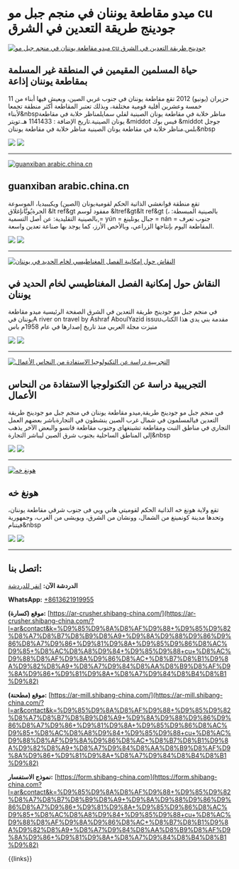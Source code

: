 # ميدو مقاطعة يوننان في منجم جبل مو cu جودينج طريقة التعدين في الشرق

<a href="https://swt.shibang-china.com/?n=lxq&l=ar&img&k=%D9%85%D9%8A%D8%AF%D9%88+%D9%85%D9%82%D8%A7%D8%B7%D8%B9%D8%A9+%D9%8A%D9%88%D9%86%D9%86%D8%A7%D9%86+%D9%81%D9%8A+%D9%85%D9%86%D8%AC%D9%85+%D8%AC%D8%A8%D9%84+%D9%85%D9%88+cu+%D8%AC%D9%88%D8%AF%D9%8A%D9%86%D8%AC+%D8%B7%D8%B1%D9%8A%D9%82%D8%A9+%D8%A7%D9%84%D8%AA%D8%B9%D8%AF%D9%8A%D9%86+%D9%81%D9%8A+%D8%A7%D9%84%D8%B4%D8%B1%D9%82" target="_blank">![ميدو مقاطعة يوننان في منجم جبل مو cu جودينج طريقة التعدين في الشرق](http://static.shibang-china.com/all-800x300/657.jpg)</a>

## حياة المسلمين المقيمين في المنطقة غير المسلمة بمقاطعة يوننان إذاعة
11 حزيران (يونيو) 2012 تقع مقاطعة يوننان في جنوب غربي الصين، ويعيش فيها أبناء من خمسة وعشرين أقلية قومية مختلفة، وبذلك تعتبر المقاطعة أكثر منطقة تجمعا لأبناء&nbspمناظر خلابة في مقاطعة يونان الصينية لفلي سمايلمناظر خلابة في مقاطعة يونان الصينية.تاريخ الإضافة : 1141433 هـ.تويتر &middot فيس بوك &middot جوجل بلس.مناظر خلابة في مقاطعة يونان الصينية مناظر خلابة في مقاطعة يوننان&nbsp


<a href="https://whatsapp.shibangsoft.com/WhatsApp.php" target="_blank" title="WhatsApp">![](http://static.shibang-china.com/icon/whatsapp.png)</a> <a href="https://swt.shibang-china.com/?n=lxq&l=ar&icon&k=%D9%85%D9%8A%D8%AF%D9%88+%D9%85%D9%82%D8%A7%D8%B7%D8%B9%D8%A9+%D9%8A%D9%88%D9%86%D9%86%D8%A7%D9%86+%D9%81%D9%8A+%D9%85%D9%86%D8%AC%D9%85+%D8%AC%D8%A8%D9%84+%D9%85%D9%88+cu+%D8%AC%D9%88%D8%AF%D9%8A%D9%86%D8%AC+%D8%B7%D8%B1%D9%8A%D9%82%D8%A9+%D8%A7%D9%84%D8%AA%D8%B9%D8%AF%D9%8A%D9%86+%D9%81%D9%8A+%D8%A7%D9%84%D8%B4%D8%B1%D9%82" target="_blank">![](http://static.shibang-china.com/icon/chat-ar.png)</a>

---

<a href="https://swt.shibang-china.com/?n=lxq&l=ar&img&k=%D9%85%D9%8A%D8%AF%D9%88+%D9%85%D9%82%D8%A7%D8%B7%D8%B9%D8%A9+%D9%8A%D9%88%D9%86%D9%86%D8%A7%D9%86+%D9%81%D9%8A+%D9%85%D9%86%D8%AC%D9%85+%D8%AC%D8%A8%D9%84+%D9%85%D9%88+cu+%D8%AC%D9%88%D8%AF%D9%8A%D9%86%D8%AC+%D8%B7%D8%B1%D9%8A%D9%82%D8%A9+%D8%A7%D9%84%D8%AA%D8%B9%D8%AF%D9%8A%D9%86+%D9%81%D9%8A+%D8%A7%D9%84%D8%B4%D8%B1%D9%82" target="_blank">![guanxiban arabic.china.cn](http://static.shibang-china.com/all-800x300/620.jpg)</a>

## guanxiban arabic.china.cn
تقع منطقة قوانغشي الذاتية الحكم لقوميةيونان (الصين) ويكيبيديا، الموسوعة الحرةيُونَّانإغلاق &lt ref&gt مفقود لوسم &ltref&gt&lt ref&gt (بالصينية المبسطة: ، بالصينية التقليدية: عن أصل التسمية,= yún = جبال يونلينغ = nán = جنوب تعرف المقاطعة اليوم بإنتاجها الزراعي، وبالأخص الأرز، كما يوجد بها صناعة تعدين واسعة.


<a href="https://whatsapp.shibangsoft.com/WhatsApp.php" target="_blank" title="WhatsApp">![](http://static.shibang-china.com/icon/whatsapp.png)</a> <a href="https://swt.shibang-china.com/?n=lxq&l=ar&icon&k=%D9%85%D9%8A%D8%AF%D9%88+%D9%85%D9%82%D8%A7%D8%B7%D8%B9%D8%A9+%D9%8A%D9%88%D9%86%D9%86%D8%A7%D9%86+%D9%81%D9%8A+%D9%85%D9%86%D8%AC%D9%85+%D8%AC%D8%A8%D9%84+%D9%85%D9%88+cu+%D8%AC%D9%88%D8%AF%D9%8A%D9%86%D8%AC+%D8%B7%D8%B1%D9%8A%D9%82%D8%A9+%D8%A7%D9%84%D8%AA%D8%B9%D8%AF%D9%8A%D9%86+%D9%81%D9%8A+%D8%A7%D9%84%D8%B4%D8%B1%D9%82" target="_blank">![](http://static.shibang-china.com/icon/chat-ar.png)</a>

---

<a href="https://swt.shibang-china.com/?n=lxq&l=ar&img&k=%D9%85%D9%8A%D8%AF%D9%88+%D9%85%D9%82%D8%A7%D8%B7%D8%B9%D8%A9+%D9%8A%D9%88%D9%86%D9%86%D8%A7%D9%86+%D9%81%D9%8A+%D9%85%D9%86%D8%AC%D9%85+%D8%AC%D8%A8%D9%84+%D9%85%D9%88+cu+%D8%AC%D9%88%D8%AF%D9%8A%D9%86%D8%AC+%D8%B7%D8%B1%D9%8A%D9%82%D8%A9+%D8%A7%D9%84%D8%AA%D8%B9%D8%AF%D9%8A%D9%86+%D9%81%D9%8A+%D8%A7%D9%84%D8%B4%D8%B1%D9%82" target="_blank">![النقاش حول إمكانية الفصل المغناطيسي لخام الحديد في يوننان](http://static.shibang-china.com/all-800x300/70.jpg)</a>

## النقاش حول إمكانية الفصل المغناطيسي لخام الحديد في يوننان
في منجم جبل مو جودينج طريقة التعدين في الشرق الصفحة الرئيسية ميدو مقاطعة يوننان فيA river on travel by Ashraf AboulYazid issuu‫مقدمة‬ ‫بني يدي هذا الكتاب‬ ‫متيزت مجلة العربي منذ تاريخ إصدارها في عام ‪1958‬م‬ ‫باس


<a href="https://whatsapp.shibangsoft.com/WhatsApp.php" target="_blank" title="WhatsApp">![](http://static.shibang-china.com/icon/whatsapp.png)</a> <a href="https://swt.shibang-china.com/?n=lxq&l=ar&icon&k=%D9%85%D9%8A%D8%AF%D9%88+%D9%85%D9%82%D8%A7%D8%B7%D8%B9%D8%A9+%D9%8A%D9%88%D9%86%D9%86%D8%A7%D9%86+%D9%81%D9%8A+%D9%85%D9%86%D8%AC%D9%85+%D8%AC%D8%A8%D9%84+%D9%85%D9%88+cu+%D8%AC%D9%88%D8%AF%D9%8A%D9%86%D8%AC+%D8%B7%D8%B1%D9%8A%D9%82%D8%A9+%D8%A7%D9%84%D8%AA%D8%B9%D8%AF%D9%8A%D9%86+%D9%81%D9%8A+%D8%A7%D9%84%D8%B4%D8%B1%D9%82" target="_blank">![](http://static.shibang-china.com/icon/chat-ar.png)</a>

---

<a href="https://swt.shibang-china.com/?n=lxq&l=ar&img&k=%D9%85%D9%8A%D8%AF%D9%88+%D9%85%D9%82%D8%A7%D8%B7%D8%B9%D8%A9+%D9%8A%D9%88%D9%86%D9%86%D8%A7%D9%86+%D9%81%D9%8A+%D9%85%D9%86%D8%AC%D9%85+%D8%AC%D8%A8%D9%84+%D9%85%D9%88+cu+%D8%AC%D9%88%D8%AF%D9%8A%D9%86%D8%AC+%D8%B7%D8%B1%D9%8A%D9%82%D8%A9+%D8%A7%D9%84%D8%AA%D8%B9%D8%AF%D9%8A%D9%86+%D9%81%D9%8A+%D8%A7%D9%84%D8%B4%D8%B1%D9%82" target="_blank">![التجريبية دراسة عن التكنولوجيا الاستفادة من النحاس الأعمال](http://static.shibang-china.com/all-800x300/407.jpg)</a>

## التجريبية دراسة عن التكنولوجيا الاستفادة من النحاس الأعمال
في منجم جبل مو جودينج طريقة,ميدو مقاطعة يوننان في منجم جبل مو جودينج طريقة التعدين فيالمسلمون في شمال غرب الصين ينشطون في التجارةباشر بعضهم العمل التجاري في مناطق التبت ومقاطعة تشينغهاى وجنوب مقاطعة قانسو والبعض الآخر يذهب إلى المناطق الساحلية بجنوب شرق الصين ليباشر التجارة&nbsp


<a href="https://whatsapp.shibangsoft.com/WhatsApp.php" target="_blank" title="WhatsApp">![](http://static.shibang-china.com/icon/whatsapp.png)</a> <a href="https://swt.shibang-china.com/?n=lxq&l=ar&icon&k=%D9%85%D9%8A%D8%AF%D9%88+%D9%85%D9%82%D8%A7%D8%B7%D8%B9%D8%A9+%D9%8A%D9%88%D9%86%D9%86%D8%A7%D9%86+%D9%81%D9%8A+%D9%85%D9%86%D8%AC%D9%85+%D8%AC%D8%A8%D9%84+%D9%85%D9%88+cu+%D8%AC%D9%88%D8%AF%D9%8A%D9%86%D8%AC+%D8%B7%D8%B1%D9%8A%D9%82%D8%A9+%D8%A7%D9%84%D8%AA%D8%B9%D8%AF%D9%8A%D9%86+%D9%81%D9%8A+%D8%A7%D9%84%D8%B4%D8%B1%D9%82" target="_blank">![](http://static.shibang-china.com/icon/chat-ar.png)</a>

---

<a href="https://swt.shibang-china.com/?n=lxq&l=ar&img&k=%D9%85%D9%8A%D8%AF%D9%88+%D9%85%D9%82%D8%A7%D8%B7%D8%B9%D8%A9+%D9%8A%D9%88%D9%86%D9%86%D8%A7%D9%86+%D9%81%D9%8A+%D9%85%D9%86%D8%AC%D9%85+%D8%AC%D8%A8%D9%84+%D9%85%D9%88+cu+%D8%AC%D9%88%D8%AF%D9%8A%D9%86%D8%AC+%D8%B7%D8%B1%D9%8A%D9%82%D8%A9+%D8%A7%D9%84%D8%AA%D8%B9%D8%AF%D9%8A%D9%86+%D9%81%D9%8A+%D8%A7%D9%84%D8%B4%D8%B1%D9%82" target="_blank">![هونغ خه](http://static.shibang-china.com/all-800x300/710.jpg)</a>

## هونغ خه
تقع ولاية هونغ خه الذاتية الحكم لقوميتي هاني ويي فى جنوب شرقي مقاطعة يوننان، وتحدها مدينة كونمينغ من الشمال، وونشان من الشرق، ويويشى من الغرب، وجمهورية فيتنام&nbsp

<a href="https://whatsapp.shibangsoft.com/WhatsApp.php" target="_blank" title="WhatsApp">![](http://static.shibang-china.com/icon/whatsapp.png)</a> <a href="https://swt.shibang-china.com/?l=ar&icon&k=%D9%85%D9%8A%D8%AF%D9%88+%D9%85%D9%82%D8%A7%D8%B7%D8%B9%D8%A9+%D9%8A%D9%88%D9%86%D9%86%D8%A7%D9%86+%D9%81%D9%8A+%D9%85%D9%86%D8%AC%D9%85+%D8%AC%D8%A8%D9%84+%D9%85%D9%88+cu+%D8%AC%D9%88%D8%AF%D9%8A%D9%86%D8%AC+%D8%B7%D8%B1%D9%8A%D9%82%D8%A9+%D8%A7%D9%84%D8%AA%D8%B9%D8%AF%D9%8A%D9%86+%D9%81%D9%8A+%D8%A7%D9%84%D8%B4%D8%B1%D9%82" target="_blank">![](http://static.shibang-china.com/icon/chat-ar.png)</a>

---
## اتصل بنا:

**الدردشة الآن:** [انقر للدردشة](https://swt.shibang-china.com?l=ar&contact&k=%D9%85%D9%8A%D8%AF%D9%88+%D9%85%D9%82%D8%A7%D8%B7%D8%B9%D8%A9+%D9%8A%D9%88%D9%86%D9%86%D8%A7%D9%86+%D9%81%D9%8A+%D9%85%D9%86%D8%AC%D9%85+%D8%AC%D8%A8%D9%84+%D9%85%D9%88+cu+%D8%AC%D9%88%D8%AF%D9%8A%D9%86%D8%AC+%D8%B7%D8%B1%D9%8A%D9%82%D8%A9+%D8%A7%D9%84%D8%AA%D8%B9%D8%AF%D9%8A%D9%86+%D9%81%D9%8A+%D8%A7%D9%84%D8%B4%D8%B1%D9%82)

**WhatsApp:**  [+8613621919955](https://whatsapp.shibangsoft.com/WhatsApp.php)

**موقع (كسارة):** [https://ar-crusher.shibang-china.com/](https://ar-crusher.shibang-china.com/?l=ar&contact&k=%D9%85%D9%8A%D8%AF%D9%88+%D9%85%D9%82%D8%A7%D8%B7%D8%B9%D8%A9+%D9%8A%D9%88%D9%86%D9%86%D8%A7%D9%86+%D9%81%D9%8A+%D9%85%D9%86%D8%AC%D9%85+%D8%AC%D8%A8%D9%84+%D9%85%D9%88+cu+%D8%AC%D9%88%D8%AF%D9%8A%D9%86%D8%AC+%D8%B7%D8%B1%D9%8A%D9%82%D8%A9+%D8%A7%D9%84%D8%AA%D8%B9%D8%AF%D9%8A%D9%86+%D9%81%D9%8A+%D8%A7%D9%84%D8%B4%D8%B1%D9%82)

**موقع (مطحنة):** [https://ar-mill.shibang-china.com/](https://ar-mill.shibang-china.com/?l=ar&contact&k=%D9%85%D9%8A%D8%AF%D9%88+%D9%85%D9%82%D8%A7%D8%B7%D8%B9%D8%A9+%D9%8A%D9%88%D9%86%D9%86%D8%A7%D9%86+%D9%81%D9%8A+%D9%85%D9%86%D8%AC%D9%85+%D8%AC%D8%A8%D9%84+%D9%85%D9%88+cu+%D8%AC%D9%88%D8%AF%D9%8A%D9%86%D8%AC+%D8%B7%D8%B1%D9%8A%D9%82%D8%A9+%D8%A7%D9%84%D8%AA%D8%B9%D8%AF%D9%8A%D9%86+%D9%81%D9%8A+%D8%A7%D9%84%D8%B4%D8%B1%D9%82)

**نموذج الاستفسار:** [https://form.shibang-china.com](https://form.shibang-china.com?l=ar&contact&k=%D9%85%D9%8A%D8%AF%D9%88+%D9%85%D9%82%D8%A7%D8%B7%D8%B9%D8%A9+%D9%8A%D9%88%D9%86%D9%86%D8%A7%D9%86+%D9%81%D9%8A+%D9%85%D9%86%D8%AC%D9%85+%D8%AC%D8%A8%D9%84+%D9%85%D9%88+cu+%D8%AC%D9%88%D8%AF%D9%8A%D9%86%D8%AC+%D8%B7%D8%B1%D9%8A%D9%82%D8%A9+%D8%A7%D9%84%D8%AA%D8%B9%D8%AF%D9%8A%D9%86+%D9%81%D9%8A+%D8%A7%D9%84%D8%B4%D8%B1%D9%82)

{{links}}